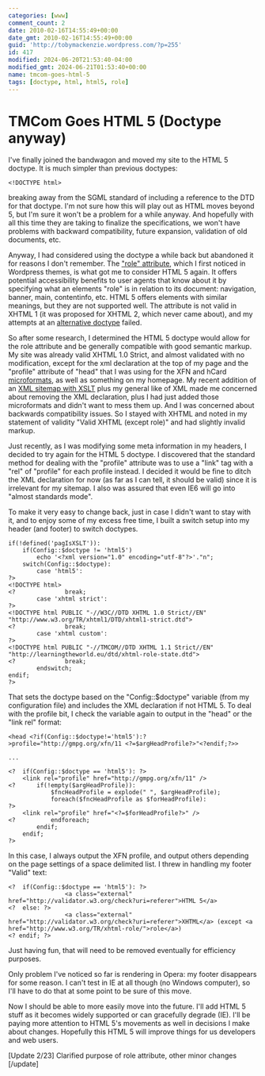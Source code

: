 ```yaml
---
categories: [www]
comment_count: 2
date: 2010-02-16T14:55:49+00:00
date_gmt: 2010-02-16T14:55:49+00:00
guid: 'http://tobymackenzie.wordpress.com/?p=255'
id: 417
modified: 2024-06-20T21:53:40-04:00
modified_gmt: 2024-06-21T01:53:40+00:00
name: tmcom-goes-html-5
tags: [doctype, html, html5, role]
---
```


TMCom Goes HTML 5 (Doctype anyway)
==================================

I've finally joined the bandwagon and moved my site to the HTML 5 doctype.  It is much simpler than previous doctypes:

```
<!DOCTYPE html>
```

breaking away from the SGML standard of including a reference to the DTD for that doctype.  I'm not sure how this will play out as HTML moves beyond 5, but I'm sure it won't be a problem for a while anyway.  And hopefully with all this time they are taking to finalize the specifications, we won't have problems with backward compatibility, future expansion, validation of old documents, etc.

Anyway, I had considered using the doctype a while back but abandoned it for reasons I don't remember.  The ["role" attribute](http://www.w3.org/TR/xhtml-role/), which I first noticed in Wordpress themes, is what got me to consider HTML 5 again.  It offers potential accessibility benefits to user agents that know about it by specifying what an elements "role" is in relation to its document: navigation, banner, main, contentinfo, etc.  HTML 5 offers elements with similar meanings, but they are not supported well.  The attribute is not valid in XHTML 1 (it was proposed for XHTML 2, which never came about), and my attempts at an [alternative doctype](http://www.alistapart.com/articles/waiaria) failed.

<!--more-->

So after some research, I determined the HTML 5 doctype would allow for the role attribute and be generally compatible with good semantic markup.  My site was already valid XHTML 1.0 Strict, and almost validated with no modification, except for the xml declaration at the top of my page and the "profile" attribute of "head" that I was using for the XFN and hCard [microformats](http://microformats.org/), as well as something on my homepage.  My recent addition of an [XML sitemap with XSLT](https://tobymackenzie.com/blog/2010/01/11/wordpress-xml-sitemap-with-xslt-wordpress-theme/) plus my general like of XML made me concerned about removing the XML declaration, plus I had just added those microformats and didn't want to mess them up.  And I was concerned about backwards compatibility issues.  So I stayed with XHTML and noted in my statement of validity "Valid XHTML (except role)" and had slightly invalid markup.

Just recently, as I was modifying some meta information in my headers, I decided to try again for the HTML 5 doctype.  I discovered that the standard method for dealing with the "profile" attribute was to use a "link" tag with a "rel" of "profile" for each profile instead.  I decided it would be fine to ditch the XML declaration for now (as far as I can tell, it should be valid) since it is irrelevant for my sitemap.  I also was assured that even IE6 will go into "almost standards mode".

To make it very easy to change back, just in case I didn't want to stay with it, and to enjoy some of my excess free time, I built a switch setup into my header (and footer) to switch doctypes.

```
if(!defined('pagIsXSLT')):
	if(Config::$doctype != 'html5')
		echo '<?xml version="1.0" encoding="utf-8"?>'."n";
	switch(Config::$doctype):
		case 'html5':
?>
<!DOCTYPE html>
<?				break;
		case 'xhtml strict':
?>
<!DOCTYPE html PUBLIC "-//W3C//DTD XHTML 1.0 Strict//EN" "http://www.w3.org/TR/xhtml1/DTD/xhtml1-strict.dtd">
<?				break;
		case 'xhtml custom':
?>
<!DOCTYPE html PUBLIC "-//TMCOM//DTD XHTML 1.1 Strict//EN" "http://learningtheworld.eu/dtd/xhtml-role-state.dtd">
<?				break;
		endswitch;
endif; 
?>
```

That sets the doctype based on the "Config::$doctype" variable (from my configuration file) and includes the XML declaration if not HTML 5.  To deal with the profile bit, I check the variable again to output in the "head" or the "link rel" format:

```
<head <?if(Config::$doctype!='html5'):?>profile="http://gmpg.org/xfn/11 <?=$argHeadProfile?>"<?endif;?>>

...

<?	if(Config::$doctype == 'html5'): ?>
	<link rel="profile" href="http://gmpg.org/xfn/11" />
<?		if(!empty($argHeadProfile)):
			$fncHeadProfile = explode(" ", $argHeadProfile);
			foreach($fncHeadProfile as $forHeadProfile):
?>
	<link rel="profile" href="<?=$forHeadProfile?>" />
<?			endforeach;
		endif;
	endif;
?>
```

In this case, I always output the XFN profile, and output others depending on the page settings of a space delimited list.  I threw in handling my footer "Valid" text:

```
<?	if(Config::$doctype == 'html5'): ?>
				<a class="external" href="http://validator.w3.org/check?uri=referer">HTML 5</a>
<?	else: ?>
				<a class="external" href="http://validator.w3.org/check?uri=referer">XHTML</a> (except <a href="http://www.w3.org/TR/xhtml-role/">role</a>) 
<? endif; ?>
```

Just having fun, that will need to be removed eventually for efficiency purposes.

Only problem I've noticed so far is rendering in Opera: my footer disappears for some reason.  I can't test in IE at all though (no Windows computer), so I'll have to do that at some point to be sure of this move.

Now I should be able to more easily move into the future.  I'll add HTML 5 stuff as it becomes widely supported or can gracefully degrade (IE).  I'll be paying more attention to HTML 5's movements as well in decisions I make about changes.  Hopefully this HTML 5 will improve things for us developers and web users.

[Update 2/23] Clarified purpose of role attribute, other minor changes [/update]
